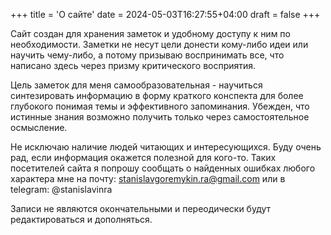 +++
title = 'О сайте'
date = 2024-05-03T16:27:55+04:00
draft = false
+++

Сайт создан для хранения заметок и удобному доступу к ним по необходимости. Заметки не несут цели донести кому-либо идеи или научить чему-либо, а потому призываю воспринимать все, что написано здесь через призму критического восприятия. 

Цель заметок для меня самообразовательная - научиться синтезировать информацию в форму краткого конспекта для более глубокого понимая темы и эффективного запоминания. Убежден, что истинные знания возможно получить только через самостоятельное осмысление. 

Не исключаю наличие людей читающих и интересующихся. Буду очень рад, если информация окажется полезной для кого-то. Таких посетителей сайта я попрошу сообщать о найденных ошибках любого характера мне на почту: [stanislavgoremykin.ra@gmail.com](mailto:stanislavgoremykin.ra@gmail.com) или в telegram: @stanislavinra

Записи не являются окончательными и переодически будут редактироваться и дополняться.